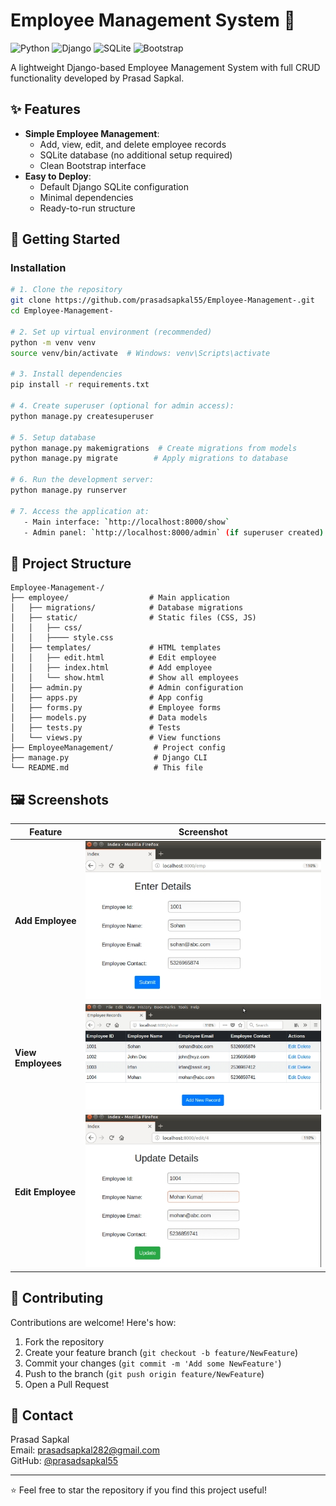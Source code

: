 # Employee Management System 🏢

![Python](https://img.shields.io/badge/Python-3776AB?style=for-the-badge&logo=python&logoColor=white)
![Django](https://img.shields.io/badge/Django-092E20?style=for-the-badge&logo=django&logoColor=white)
![SQLite](https://img.shields.io/badge/SQLite-07405E?style=for-the-badge&logo=sqlite&logoColor=white)
![Bootstrap](https://img.shields.io/badge/Bootstrap-563D7C?style=for-the-badge&logo=bootstrap&logoColor=white)

A lightweight Django-based Employee Management System with full CRUD functionality developed by Prasad Sapkal.

## ✨ Features

- **Simple Employee Management**:
  - Add, view, edit, and delete employee records
  - SQLite database (no additional setup required)
  - Clean Bootstrap interface
- **Easy to Deploy**:
  - Default Django SQLite configuration
  - Minimal dependencies
  - Ready-to-run structure

## 🚀 Getting Started

### Installation 

```bash
# 1. Clone the repository
git clone https://github.com/prasadsapkal55/Employee-Management-.git
cd Employee-Management-

# 2. Set up virtual environment (recommended)
python -m venv venv
source venv/bin/activate  # Windows: venv\Scripts\activate

# 3. Install dependencies
pip install -r requirements.txt

# 4. Create superuser (optional for admin access):
python manage.py createsuperuser

# 5. Setup database
python manage.py makemigrations  # Create migrations from models
python manage.py migrate        # Apply migrations to database

# 6. Run the development server:
python manage.py runserver

# 7. Access the application at:
   - Main interface: `http://localhost:8000/show`
   - Admin panel: `http://localhost:8000/admin` (if superuser created)
```
## 📂 Project Structure

```
Employee-Management-/
├── employee/                  # Main application
│   ├── migrations/            # Database migrations
│   ├── static/                # Static files (CSS, JS)
│   │   ├── css/
│   │   ├──── style.css
│   ├── templates/             # HTML templates
│   │   ├── edit.html          # Edit employee
│   │   ├── index.html         # Add employee
│   │   └── show.html          # Show all employees
│   ├── admin.py               # Admin configuration
│   ├── apps.py                # App config
│   ├── forms.py               # Employee forms
│   ├── models.py              # Data models
│   ├── tests.py               # Tests
│   └── views.py               # View functions
├── EmployeeManagement/         # Project config
├── manage.py                   # Django CLI
└── README.md                   # This file
```

## 🖼️ Screenshots

| Feature | Screenshot |
|---------|------------|
| **Add Employee** | ![Add Employee](https://github.com/prasadsapkal55/Employee-Management-/blob/main/add.jpg) |
| **View Employees** | ![View Employees](https://github.com/prasadsapkal55/Employee-Management-/blob/main/view.jpg) |
| **Edit Employee** | ![Edit Employee](https://github.com/prasadsapkal55/Employee-Management-/blob/main/edit.jpg) |

## 🤝 Contributing

Contributions are welcome! Here's how:

1. Fork the repository
2. Create your feature branch (`git checkout -b feature/NewFeature`)
3. Commit your changes (`git commit -m 'Add some NewFeature'`)
4. Push to the branch (`git push origin feature/NewFeature`)
5. Open a Pull Request


## 📧 Contact

Prasad Sapkal  
Email: [prasadsapkal282@gmail.com](mailto:prasadsapkal282@gmail.com)  
GitHub: [@prasadsapkal55](https://github.com/prasadsapkal55)

---

⭐ Feel free to star the repository if you find this project useful!
